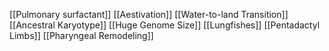 [[Pulmonary surfactant]]
[[Aestivation]]
[[Water-to-land Transition]]
[[Ancestral Karyotype]]
[[Huge Genome Size]]
[[Lungfishes]]
[[Pentadactyl Limbs]]
[[Pharyngeal Remodeling]]
